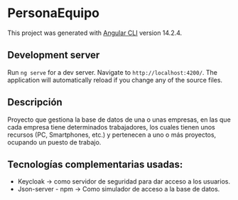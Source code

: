 # PersonaEquipo

This project was generated with [Angular CLI](https://github.com/angular/angular-cli) version 14.2.4.

## Development server

Run `ng serve` for a dev server. Navigate to `http://localhost:4200/`. The application will automatically reload if you change any of the source files.

## Descripción

Proyecto que gestiona la base de datos de una o unas empresas, en las que cada empresa tiene determinados trabajadores, los cuales tienen unos recursos (PC, Smartphones, etc.) y pertenecen a uno o más proyectos, ocupando un puesto de trabajo.

## Tecnologías complementarias usadas:
- Keycloak -> como servidor de seguridad para dar acceso a los usuarios.
- Json-server - npm -> Como simulador de acceso a la base de datos.





